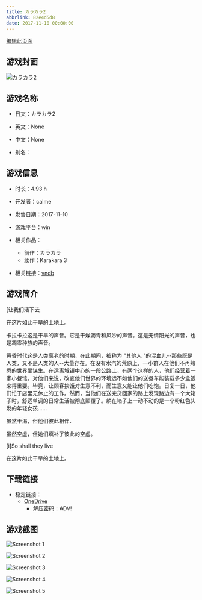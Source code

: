```yaml
---
title: カラカラ2
abbrlink: 82e4d5d8
date: 2017-11-10 00:00:00
---
```

[编辑此页面](https://github.com/ACG-3/ADV3-source/blob/main/source/_posts/games/%E3%82%AB%E3%83%A9%E3%82%AB%E3%83%A92.md)

## 游戏封面

![カラカラ2](https://pan.timero.xyz/d/onedrive/img_lib_001/%E3%82%AB%E3%83%A9%E3%82%AB%E3%83%A92_cover.avif)


## 游戏名称

- 日文：カラカラ2
- 英文：None
- 中文：None

- 别名：


## 游戏信息

- 时长：4.93 h
- 开发者：calme
- 发售日期：2017-11-10
- 游戏平台：win
- 相关作品：
   - 前作：カラカラ
   - 续作：Karakara 3

- 相关链接：[vndb](https://vndb.org/v20980)


## 游戏简介

[让我们活下去

在这片如此干旱的土地上。

卡拉卡拉这是干旱的声音。它是干燥沥青和风沙的声音。这是无情阳光的声音，也是凋零种族的声音。

黄昏时代这是人类衰老的时期，在此期间，被称为 "其他人 "的混血儿--那些既是人类，又不是人类的人--大量存在。在没有水汽的荒原上，一小群人在他们不再熟悉的世界里谋生。在远离城镇中心的一段公路上，有两个这样的人，他们经营着一家小餐馆。对他们来说，改变他们世界的环境远不如他们的送餐车能装载多少盒饭来得重要。毕竟，让顾客挨饿对生意不利，而生意又能让他们吃饱。日复一日，他们忙于店里无休止的工作。然而，当他们在送完货回家的路上发现路边有一个大箱子时，舒适单调的日常生活被彻底颠覆了。躺在箱子上一动不动的是一个粉红色头发的年轻女孩......

虽然干渴，但他们彼此相伴、

虽然空虚，但她们填补了彼此的空虚。

[i]So shall they live

在这片如此干旱的土地上。




## 下载链接

- 稳定链接：
    - [OneDrive](https://pan.timero.xyz/onedrive/adv_lib_001/%E3%82%AB%E3%83%A9%E3%82%AB%E3%83%A92)
        - 解压密码：ADV!



## 游戏截图


![Screenshot 1](https://pan.timero.xyz/d/onedrive/img_lib_001/%E3%82%AB%E3%83%A9%E3%82%AB%E3%83%A92_Screenshot_1.avif)

![Screenshot 2](https://pan.timero.xyz/d/onedrive/img_lib_001/%E3%82%AB%E3%83%A9%E3%82%AB%E3%83%A92_Screenshot_2.avif)

![Screenshot 3](https://pan.timero.xyz/d/onedrive/img_lib_001/%E3%82%AB%E3%83%A9%E3%82%AB%E3%83%A92_Screenshot_3.avif)

![Screenshot 4](https://pan.timero.xyz/d/onedrive/img_lib_001/%E3%82%AB%E3%83%A9%E3%82%AB%E3%83%A92_Screenshot_4.avif)

![Screenshot 5](https://pan.timero.xyz/d/onedrive/img_lib_001/%E3%82%AB%E3%83%A9%E3%82%AB%E3%83%A92_Screenshot_5.avif)

